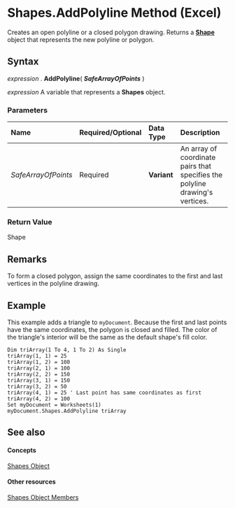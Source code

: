 
# Shapes.AddPolyline Method (Excel)

Creates an open polyline or a closed polygon drawing. Returns a  **[Shape](8f01fcd1-b7d9-5216-2de5-40fb6648a403.md)** object that represents the new polyline or polygon.


## Syntax

 _expression_ . **AddPolyline**( **_SafeArrayOfPoints_** )

 _expression_ A variable that represents a **Shapes** object.


### Parameters



|**Name**|**Required/Optional**|**Data Type**|**Description**|
|:-----|:-----|:-----|:-----|
| _SafeArrayOfPoints_|Required| **Variant**|An array of coordinate pairs that specifies the polyline drawing's vertices.|

### Return Value

Shape


## Remarks

To form a closed polygon, assign the same coordinates to the first and last vertices in the polyline drawing.


## Example

This example adds a triangle to  `myDocument`. Because the first and last points have the same coordinates, the polygon is closed and filled. The color of the triangle's interior will be the same as the default shape's fill color.


```
Dim triArray(1 To 4, 1 To 2) As Single 
triArray(1, 1) = 25 
triArray(1, 2) = 100 
triArray(2, 1) = 100 
triArray(2, 2) = 150 
triArray(3, 1) = 150 
triArray(3, 2) = 50 
triArray(4, 1) = 25 ' Last point has same coordinates as first 
triArray(4, 2) = 100 
Set myDocument = Worksheets(1) 
myDocument.Shapes.AddPolyline triArray
```


## See also


#### Concepts


[Shapes Object](f9c6548c-d028-1b70-a11c-c4b45ff19177.md)
#### Other resources


[Shapes Object Members](f5d0be42-46cc-2916-8953-401e50a5cef7.md)
